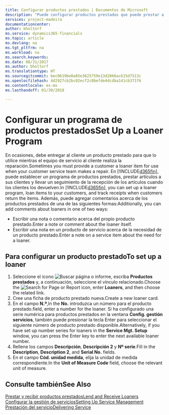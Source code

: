 ```yaml
---
title: Configurar productos prestados | Documentos de Microsoft
description: "Puede configurar productos prestados que puede prestar a los clientes para reemplazar productos de servicio mientras están en servicio."
services: project-madeira
documentationcenter: 
author: bholtorf
ms.service: dynamics365-financials
ms.topic: article
ms.devlang: na
ms.tgt_pltfrm: na
ms.workload: na
ms.search.keywords: 
ms.date: 08/31/2017
ms.author: bholtorf
ms.translationtype: HT
ms.sourcegitcommit: bec0619be0a65e3625759e13d2866ac615d7513c
ms.openlocfilehash: 4d2927cb2bc02ecf2c8befde4dcdba141cb371f6
ms.contentlocale: es-mx
ms.lasthandoff: 01/30/2018

---
```

# <a name="set-up-a-loaner-program"></a><span data-ttu-id="04138-103">Configurar un programa de productos prestados</span><span class="sxs-lookup"><span data-stu-id="04138-103">Set Up a Loaner Program</span></span>
<span data-ttu-id="04138-104">En ocasiones, debe entregar al cliente un producto prestado para que lo utilice mientras el equipo de servicio al cliente realiza la reparación.</span><span class="sxs-lookup"><span data-stu-id="04138-104">Sometimes you must provide a customer a loaner item for use when your customer service team makes a repair.</span></span> <span data-ttu-id="04138-105">En [!INCLUDE[d365fin](includes/d365fin_md.md)], puede establecer un programa de productos prestados, prestar artículos a sus clientes y llevar un seguimiento de la recepción de los artículos cuando los clientes los devuelven.</span><span class="sxs-lookup"><span data-stu-id="04138-105">In [!INCLUDE[d365fin](includes/d365fin_md.md)], you can set up a loaner program, loan items to your customers, and track receipts when customers return the items.</span></span> <span data-ttu-id="04138-106">Además, puede agregar comentarios acerca de los productos prestados de una de las siguientes formas:</span><span class="sxs-lookup"><span data-stu-id="04138-106">Additionally, you can add comments about loaners in one of two ways:</span></span>  
  
* <span data-ttu-id="04138-107">Escribir una nota o comentario acerca del propio producto prestado.</span><span class="sxs-lookup"><span data-stu-id="04138-107">Enter a note or comment about the loaner itself.</span></span>  
* <span data-ttu-id="04138-108">Escribir una nota en un producto de servicio acerca de la necesidad de un producto prestado.</span><span class="sxs-lookup"><span data-stu-id="04138-108">Enter a note on a service item about the need for a loaner.</span></span>  

## <a name="to-set-up-a-loaner"></a><span data-ttu-id="04138-109">Para configurar un producto prestado</span><span class="sxs-lookup"><span data-stu-id="04138-109">To set up a loaner</span></span>  
1. <span data-ttu-id="04138-110">Seleccione el icono ![Buscar página o informe](media/ui-search/search_small.png "icono Buscar página o informe"), escriba **Productos prestados** y, a continuación, seleccione el vínculo relacionado.</span><span class="sxs-lookup"><span data-stu-id="04138-110">Choose the ![Search for Page or Report](media/ui-search/search_small.png "Search for Page or Report icon") icon, enter **Loaners**, and then choose the related link.</span></span>  
2. <span data-ttu-id="04138-111">Cree una ficha de producto prestado nueva.</span><span class="sxs-lookup"><span data-stu-id="04138-111">Create a new loaner card.</span></span> 
3. <span data-ttu-id="04138-112">En el campo **N.º**,</span><span class="sxs-lookup"><span data-stu-id="04138-112">In the **No.**</span></span> <span data-ttu-id="04138-113">introduzca un número para el producto prestado.</span><span class="sxs-lookup"><span data-stu-id="04138-113">field, enter a number for the loaner.</span></span> <span data-ttu-id="04138-114">Si ha configurado una serie numérica para productos prestados en la ventana **Config. gestión servicios**, también puede presionar la tecla Enter para seleccionar el siguiente número de producto prestado disponible.</span><span class="sxs-lookup"><span data-stu-id="04138-114">Alternatively, if you have set up number series for loaners in the **Service Mgt. Setup** window, you can press the Enter key to enter the next available loaner number.</span></span>  
4. <span data-ttu-id="04138-115">Rellene los campos **Descripción**, **Descripción 2** y **Nº serie**.</span><span class="sxs-lookup"><span data-stu-id="04138-115">Fill in the **Description**, **Description 2**, and **Serial No.** fields.</span></span>  
5. <span data-ttu-id="04138-116">En el campo **Cód. unidad medida**, elija la unidad de medida correspondiente.</span><span class="sxs-lookup"><span data-stu-id="04138-116">In the **Unit of Measure Code** field, choose the relevant unit of measure.</span></span>  
  
## <a name="see-also"></a><span data-ttu-id="04138-117">Consulte también</span><span class="sxs-lookup"><span data-stu-id="04138-117">See Also</span></span>
[<span data-ttu-id="04138-118">Prestar y recibir productos prestados</span><span class="sxs-lookup"><span data-stu-id="04138-118">Lend and Receive Loaners</span></span>](service-how-to-lend-receive-loaners.md)  
[<span data-ttu-id="04138-119">Configurar la gestión de servicios</span><span class="sxs-lookup"><span data-stu-id="04138-119">Setting Up Service Management</span></span>](service-setup-service.md)  
[<span data-ttu-id="04138-120">Prestación del servicio</span><span class="sxs-lookup"><span data-stu-id="04138-120">Delivering Service</span></span>](service-deliver-service.md)  


